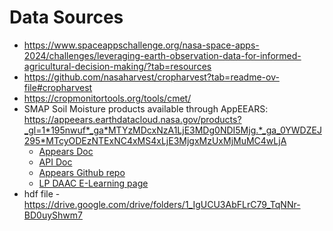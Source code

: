 # Data Sources
- https://www.spaceappschallenge.org/nasa-space-apps-2024/challenges/leveraging-earth-observation-data-for-informed-agricultural-decision-making/?tab=resources 
- https://github.com/nasaharvest/cropharvest?tab=readme-ov-file#cropharvest
- https://cropmonitortools.org/tools/cmet/
- SMAP Soil Moisture products available through AppEEARS: https://appeears.earthdatacloud.nasa.gov/products?_gl=1*195nwuf*_ga*MTYzMDcxNzA1LjE3MDg0NDI5Mjg.*_ga_0YWDZEJ295*MTcyODEzNTExNC4xMS4xLjE3MjgxMzUxMjMuMC4wLjA
    - [Appears Doc](https://appeears.earthdatacloud.nasa.gov/help)
    - [API Doc](https://appeears.earthdatacloud.nasa.gov/api/)
    - [Appears Github repo](https://github.com/nasa/AppEEARS-Data-Resources)
    - [LP DAAC E-Learning page](https://lpdaac.usgs.gov/resources/e-learning/#appeears)
- hdf file - https://drive.google.com/drive/folders/1_IgUCU3AbFLrC79_TqNNr-BD0uyShwm7
